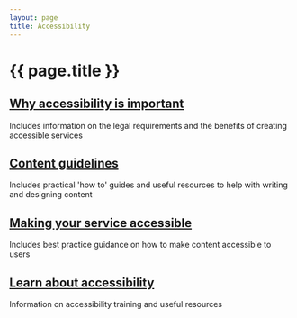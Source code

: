 ```yaml
---
layout: page
title: Accessibility
---
```


# {{ page.title }}

<div class="previews">
  <div class="preview">
    <h2 class="sub-section-heading"><a href="/essex-county-council-digital-manual/Accessibility/Why-accessibility-is-important">Why accessibility is important</a></h2>
    <p>Includes information on the legal requirements and the benefits of creating accessible services</p>
  </div>
  <div class="preview">
    <h2 class="sub-section-heading"><a href="/essex-county-council-digital-manual/Content-standards/Content-guidelines">Content guidelines</a></h2>
    <p>Includes practical 'how to' guides and useful resources to help with writing and designing content</p>
  </div>
  <div class="preview">
    <h2 class="sub-section-heading"><a href="/essex-county-council-digital-manual/Accessibility/Making-your-service-accessible">Making your service accessible</a></h2>
    <p>Includes best practice guidance on how to make content accessible to users</p>
  </div>

  <div class="preview">
    <h2 class="sub-section-heading"><a href="/essex-county-council-digital-manual/Accessibility/Learn-about-accessiblity">Learn about accessibility</a></h2>
    <p>Information on accessibility training and useful resources</p>
  </div>
</div>

